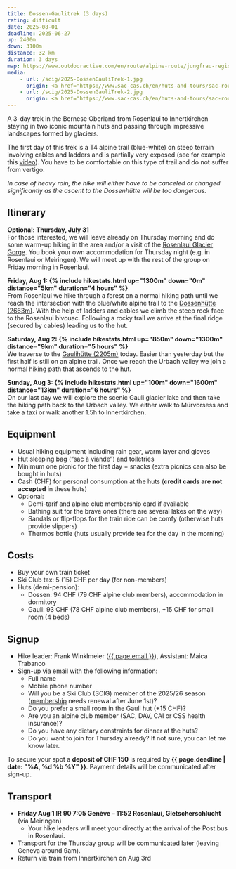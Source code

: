 ```yaml
---
title: Dossen-Gaulitrek (3 days)
rating: difficult
date: 2025-08-01
deadline: 2025-06-27
up: 2400m
down: 3100m
distance: 32 km
duration: 3 days
map: https://www.outdooractive.com/en/route/alpine-route/jungfrau-region/scig-dossen-gaulitrek/311504774/?share=%7E3icygsyr%244ossceeq
media:
    - url: /scig/2025-DossenGauliTrek-1.jpg
      origin: <a href="https://www.sac-cas.ch/en/huts-and-tours/sac-route-portal/dossenhuette-sac-2147000082/">Mathias Josi</a>
    - url: /scig/2025-DossenGauliTrek-2.jpg
      origin: <a href="https://www.sac-cas.ch/en/huts-and-tours/sac-route-portal/gaulihuette-sac-2147000111/">Rami Ravasio Media</a>
---
```

A 3-day trek in the Bernese Oberland from Rosenlaui to Innertkirchen staying in two iconic mountain huts
and passing through impressive landscapes formed by glaciers.

The first day of this trek is a T4 alpine trail (blue-white) on steep terrain involving cables and ladders
and is partially very exposed (see for example this [video](https://www.youtube.com/watch?v=kkzssBdIVyI)).
You have to be comfortable on this type of trail and do not suffer from vertigo.

*In case of heavy rain, the hike will either have to be canceled or changed significantly as the ascent to the Dossenhütte will be too dangerous.*

## Itinerary
<b>Optional: Thursday, July 31</b><br/>
For those interested, we will leave already on Thursday morning and do some warm-up hiking in the area and/or
a visit of the [Rosenlaui Glacier Gorge](https://en.rosenlauischlucht.ch/en).
You book your own accommodation for Thursday night (e.g. in Rosenlaui or Meiringen). We will meet up with the
rest of the group on Friday morning in Rosenlaui.

<b>Friday, Aug 1: {% include hikestats.html up="1300m" down="0m" distance="5km" duration="4 hours" %}</b><br/>
From Rosenlaui we hike through a forest on a normal hiking path until we reach the intersection with the
blue/white alpine trail to the [Dossenhütte (2663m)](https://dossenhuette.ch).
With the help of ladders and cables we climb the steep rock
face to the Rosenlaui bivouac. Following a rocky trail we arrive at the final ridge (secured by cables)
leading us to the hut.

<b>Saturday, Aug 2: {% include hikestats.html up="850m" down="1300m" distance="9km" duration="5 hours" %}</b><br/>
We traverse to the [Gaulihütte (2205m)](https://gaulihuette.ch/) today. Easier than yesterday but the first half is still on an alpine trail.
Once we reach the Urbach valley we join a normal hiking path that ascends to the hut.

<b>Sunday, Aug 3: {% include hikestats.html up="100m" down="1600m" distance="13km" duration="6 hours" %}</b><br/>
On our last day we will explore the scenic Gauli glacier lake and then take the hiking path back to the Urbach valley. We either walk
to Mürvorsess and take a taxi or walk another 1.5h to Innertkirchen.

## <i class="bi bi-card-checklist"></i>Equipment
- Usual hiking equipment including rain gear, warm layer and gloves
- Hut sleeping bag (“sac à viande”) and toiletries
- Minimum one picnic for the first day + snacks (extra picnics can also be bought in huts)
- Cash (CHF) for personal consumption at the huts (**credit cards are not accepted** in these huts)
- Optional:
  - Demi-tarif and alpine club membership card if available
  - Bathing suit for the brave ones (there are several lakes on the way)
  - Sandals or flip-flops for the train ride can be comfy (otherwise huts provide slippers)
  - Thermos bottle (huts usually provide tea for the day in the morning)

## <i class="bi bi-piggy-bank"></i>Costs
- Buy your own train ticket
- Ski Club tax: 5 (15) CHF per day (for non-members)
- Huts (demi-pension):
  - Dossen: 94 CHF (79 CHF alpine club members), accommodation in dormitory
  - Gauli: 93 CHF (78 CHF alpine club members), +15 CHF for small room (4 beds)


## <i class="bi bi-envelope-at"></i>Signup
- Hike leader: Frank Winklmeier (<a href="mailto:{{ page.email }}?subject=SCIG {{page.title}}">{{ page.email }}</a>), Assistant: Maica Trabanco
- Sign-up via email with the following information:
  - Full name
  - Mobile phone number
  - Will you be a Ski Club (SCIG) member of the 2025/26 season ([membership](https://www.scig.ch/inscription) needs renewal after June 1st)?
  - Do you prefer a small room in the Gauli hut (+15 CHF)?
  - Are you an alpine club member (SAC, DAV, CAI or CSS health insurance)?
  - Do you have any dietary constraints for dinner at the huts?
  - Do you want to join for Thursday already? If not sure, you can let me know later.

To secure your spot a **deposit of CHF 150** is required by **{{ page.deadline | date: "%A, %d %b %Y" }}**.
Payment details will be communicated after sign-up.

## <i class="bi bi-train-front"></i>Transport
- **Friday Aug 1 IR 90 7:05 Genève – 11:52 Rosenlaui, Gletscherschlucht** (via Meiringen)
  - Your hike leaders will meet your directly at the arrival of the Post bus in Rosenlaui.
- Transport for the Thursday group will be communicated later (leaving Geneva around 9am).
- Return via train from Innertkirchen on Aug 3rd
